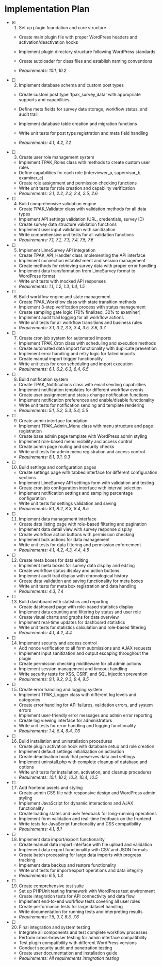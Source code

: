 # Implementation Plan

- [x] 1. Set up plugin foundation and core structure



  - Create main plugin file with proper WordPress headers and activation/deactivation hooks
  - Implement plugin directory structure following WordPress standards
  - Create autoloader for class files and establish naming conventions



  - _Requirements: 10.1, 10.2_

- [ ] 2. Implement database schema and custom post types
  - Create custom post type 'tpak_survey_data' with appropriate supports and capabilities



  - Define meta fields for survey data storage, workflow status, and audit trail
  - Implement database table creation and migration functions
  - Write unit tests for post type registration and meta field handling
  - _Requirements: 4.1, 4.2, 7.2_




- [ ] 3. Create user role management system
  - Implement TPAK_Roles class with methods to create custom user roles
  - Define capabilities for each role (interviewer_a, supervisor_b, examiner_c)
  - Create role assignment and permission checking functions
  - Write unit tests for role creation and capability verification
  - _Requirements: 2.1, 2.2, 2.3, 2.4, 2.5, 2.6_

- [ ] 4. Build comprehensive validation engine
  - Create TPAK_Validator class with validation methods for all data types
  - Implement API settings validation (URL, credentials, survey ID)
  - Create survey data structure validation functions
  - Implement user input validation with sanitization
  - Write comprehensive unit tests for all validation functions
  - _Requirements: 7.1, 7.2, 7.3, 7.4, 7.5, 7.6_

- [ ] 5. Implement LimeSurvey API integration
  - Create TPAK_API_Handler class implementing the API interface
  - Implement connection establishment and session management
  - Create methods for retrieving survey data with proper error handling
  - Implement data transformation from LimeSurvey format to WordPress format
  - Write unit tests with mocked API responses
  - _Requirements: 1.1, 1.2, 1.3, 1.4, 1.5_

- [ ] 6. Build workflow engine and state management
  - Create TPAK_Workflow class with state transition methods
  - Implement 3-step verification process with status management
  - Create sampling gate logic (70% finalized, 30% to examiner)
  - Implement audit trail logging for all workflow actions
  - Write unit tests for all workflow transitions and business rules
  - _Requirements: 3.1, 3.2, 3.3, 3.4, 3.5, 3.6, 3.7_

- [ ] 7. Create cron job system for automated imports
  - Implement TPAK_Cron class with scheduling and execution methods
  - Create automated data import functionality with duplicate prevention
  - Implement error handling and retry logic for failed imports
  - Create manual import trigger functionality
  - Write unit tests for cron scheduling and import execution
  - _Requirements: 6.1, 6.2, 6.3, 6.4, 6.5_

- [ ] 8. Build notification system
  - Create TPAK_Notifications class with email sending capabilities
  - Implement notification templates for different workflow events
  - Create user assignment and status change notification functions
  - Implement notification preferences and enable/disable functionality
  - Write unit tests for notification sending and template rendering
  - _Requirements: 5.1, 5.2, 5.3, 5.4, 5.5_

- [ ] 9. Create admin interface foundation
  - Implement TPAK_Admin_Menu class with menu structure and page registration
  - Create base admin page template with WordPress admin styling
  - Implement role-based menu visibility and access control
  - Create admin page routing and security checks
  - Write unit tests for admin menu registration and access control
  - _Requirements: 8.1, 9.1, 9.3_

- [ ] 10. Build settings and configuration pages
  - Create settings page with tabbed interface for different configuration sections
  - Implement LimeSurvey API settings form with validation and testing
  - Create cron job configuration interface with interval selection
  - Implement notification settings and sampling percentage configuration
  - Write unit tests for settings validation and saving
  - _Requirements: 8.1, 8.2, 8.3, 8.4, 8.5_

- [ ] 11. Implement data management interface
  - Create data listing page with role-based filtering and pagination
  - Implement data detail view with survey response display
  - Create workflow action buttons with permission checking
  - Implement bulk actions for data management
  - Write unit tests for data filtering and permission enforcement
  - _Requirements: 4.1, 4.2, 4.3, 4.4, 4.5_

- [ ] 12. Create meta boxes for data editing
  - Implement meta boxes for survey data display and editing
  - Create workflow status display and action buttons
  - Implement audit trail display with chronological history
  - Create data validation and saving functionality for meta boxes
  - Write unit tests for meta box registration and data handling
  - _Requirements: 4.3, 7.4_

- [ ] 13. Build dashboard with statistics and reporting
  - Create dashboard page with role-based statistics display
  - Implement data counting and filtering by status and user role
  - Create visual charts and graphs for data overview
  - Implement real-time updates for dashboard statistics
  - Write unit tests for statistics calculation and role-based filtering
  - _Requirements: 4.1, 4.2, 4.4_

- [ ] 14. Implement security and access control
  - Add nonce verification to all form submissions and AJAX requests
  - Implement input sanitization and output escaping throughout the plugin
  - Create permission checking middleware for all admin actions
  - Implement session management and timeout handling
  - Write security tests for XSS, CSRF, and SQL injection prevention
  - _Requirements: 9.1, 9.2, 9.3, 9.4, 9.5_

- [ ] 15. Create error handling and logging system
  - Implement TPAK_Logger class with different log levels and categories
  - Create error handling for API failures, validation errors, and system errors
  - Implement user-friendly error messages and admin error reporting
  - Create log viewing interface for administrators
  - Write unit tests for error handling and logging functionality
  - _Requirements: 1.4, 5.4, 6.4, 7.6_

- [ ] 16. Build installation and uninstallation procedures
  - Create plugin activation hook with database setup and role creation
  - Implement default settings initialization on activation
  - Create deactivation hook that preserves data and settings
  - Implement uninstall.php with complete cleanup of database and options
  - Write unit tests for installation, activation, and cleanup procedures
  - _Requirements: 10.1, 10.2, 10.3, 10.4, 10.5_

- [ ] 17. Add frontend assets and styling
  - Create admin CSS file with responsive design and WordPress admin styling
  - Implement JavaScript for dynamic interactions and AJAX functionality
  - Create loading states and user feedback for long-running operations
  - Implement form validation and real-time feedback on the frontend
  - Write tests for JavaScript functionality and CSS compatibility
  - _Requirements: 4.1, 8.1_

- [ ] 18. Implement data import/export functionality
  - Create manual data import interface with file upload and validation
  - Implement data export functionality with CSV and JSON formats
  - Create batch processing for large data imports with progress tracking
  - Implement data backup and restore functionality
  - Write unit tests for import/export operations and data integrity
  - _Requirements: 6.5, 1.3_

- [ ] 19. Create comprehensive test suite
  - Set up PHPUnit testing framework with WordPress test environment
  - Create integration tests for API connectivity and data flow
  - Implement end-to-end workflow tests covering all user roles
  - Create performance tests for large dataset handling
  - Write documentation for running tests and interpreting results
  - _Requirements: 1.5, 3.7, 6.3, 7.6_

- [ ] 20. Final integration and system testing
  - Integrate all components and test complete workflow processes
  - Perform cross-browser testing for admin interface compatibility
  - Test plugin compatibility with different WordPress versions
  - Conduct security audit and penetration testing
  - Create user documentation and installation guide
  - _Requirements: All requirements integration testing_